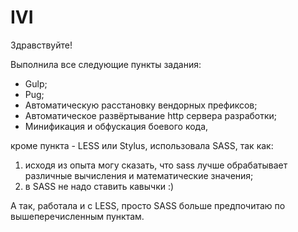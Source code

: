 # IVI

Здравствуйте!

Выполнила все следующие пункты задания:
- Gulp;
- Pug;
- Автоматическую расстановку вендорных префиксов;
- Автоматическое развёртывание http сервера разработки;
- Минификация и обфускация боевого кода,

кроме пункта - LESS или Stylus, использовала SASS, так как:
1) исходя из опыта могу сказать, что sass лучше обрабатывает различные вычисления и математические значения;
2) в SASS не надо ставить кавычки :)

А так, работала и c LESS, просто SASS больше предпочитаю по вышеперечисленным пунктам.